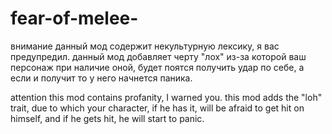 # fear-of-melee-
внимание данный мод содержит некультурную лексику, я вас предупредил. данный мод добавляет черту "лох" из-за которой ваш персонаж при наличие оной, будет поятся получить удар по себе, а если и получит то у него начнется паника.


attention this mod contains profanity, I warned you. this mod adds the "loh" trait, due to which your character, if he has it, will be afraid to get hit on himself, and if he gets hit, he will start to panic.
